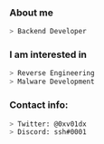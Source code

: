 ### About me

```bash
> Backend Developer
```
### I am interested in
```bash
> Reverse Engineering
> Malware Development 
```

### Contact info:
```bash
> Twitter: @0xv01dx
> Discord: ssh#0001
```
